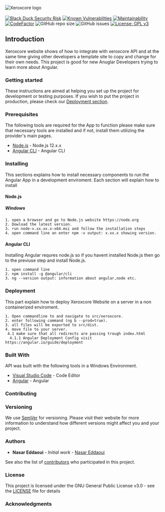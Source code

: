 ![Xeroxcore logo](https://github.com/Xeroxcore/Xeroxcore/blob/master/resources/images/Xeroxcore_Logo.png)
<br/><br/>
[![Black Duck Security Risk](https://copilot.blackducksoftware.com/github/repos/Xeroxcore/Xeroxcore-Website/branches/master/badge-risk.svg)](https://copilot.blackducksoftware.com/github/repos/Xeroxcore/Xeroxcore-Website/branches/master)
[![Known Vulnerabilities](https://snyk.io/test/github/Xeroxcore/Xeroxcore-Website/badge.svg?targetFile=src/xeroxcore/package.json)](https://snyk.io/test/github/Xeroxcore/Xeroxcore-Website?targetFile=src/xeroxcore/package.json)
[![Maintainability](https://api.codeclimate.com/v1/badges/5a8bb139071b16695cd3/maintainability)](https://codeclimate.com/github/Xeroxcore/Xeroxcore-Website/maintainability)
[![CodeFactor](https://www.codefactor.io/repository/github/xeroxcore/xeroxcore-website/badge)](https://www.codefactor.io/repository/github/xeroxcore/xeroxcore-website)
![GitHub repo size](https://img.shields.io/github/repo-size/xeroxcore/Xeroxcore-Website)
![GitHub issues](https://img.shields.io/github/issues/xeroxcore/Xeroxcore-Website)
[![License: GPL v3](https://img.shields.io/badge/License-GPLv3-blue.svg)](https://github.com/Xeroxcore/Xeroxcore-Website/blob/master/LICENSE)


## Introduction

Xeroxcore website shows of how to integrate with xeroxcore API and at the same time giving other
developers a template site to copy and change for their own needs. This project is good for
new Anuglar Developers trying to learn more about Angular.

### Getting started

These instructions are aimed at helping you set up the project for development or testing purposes.
If you wish to put the project in production, please check our [Deployment section](#deployment).

### Prerequisites

The following tools are required for the App to function please make sure that necessary tools
are installed and if not, install them utilizing the provider's main pages.

- [Node.js](https://nodejs.org/en/) - Node.js 12.x.x
- [Angular CLI](https://cli.angular.io/) - Angular CLI

### Installing

This sections explains how to install necessary components to run the Angular App in a development
enviroment. Each section will explain how to install

#### Node.js

##### Windows

```
1. open a browser and go to Node.js website https://node.org
2. Dowload the latest version.
3. run node-v.xx.xx.x-x64.msi and follow the installation steps
4. open command line an enter npm -v output: x.xx.x showing version.
```

#### Angular CLI

Installing Angular requres node.js so if you havent installed Node.js then go to the previuse step
and install Node.js.

```
1. open command line
2. npm install -g @angular/cli
3. ng --version output: information about angular,node etc.
```

### Deployment

This part explain how to deploy Xeroxcore Website on a server in a non containerized
enviroment.

```
1. Open commandline to and navigate to src/xeroxcore.
2. enter following command (ng b --prod=true).
3. all files will be exported to src/dist.
4. move file to your server.
 4.1 make sure that all redirects are passing trough index.html
  4.1.1 Angular Deployment Config visit https://angular.io/guide/deployment
```

### Built With

API was built with the following tools in a Windows Environment.

- [Visual Studio Code](https://code.visualstudio.com/) - Code Editor
- [Angular](https://www.postgresql.org/) - Angular

### Contributing

### Versioning

We use [SemVer](http://semver.org/) for versioning. Please visit their website for more
information to understand how different versions might affect you and your project.

### Authors

- **Nasar Eddaoui** - _Initial work_ - [Nasar Eddaoui](https://github.com/Nasar165)

See also the list of [contributors](https://github.com/Xeroxcore/Xeroxcore//graphs/contributors) who participated in this project.

### License

This project is licensed under the GNU General Public License v3.0 - see the [LICENSE](LICENSE) file for details

### Acknowledgments
